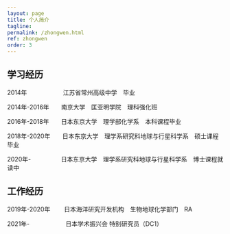 ```yaml
---
layout: page
title: 个人简介
tagline: 
permalink: /zhongwen.html
ref: zhongwen
order: 3
---
```


## 学习经历

2014年　　　　　　江苏省常州高级中学　毕业

2014年-2016年　　南京大学　匡亚明学院　理科强化班

2016年-2018年　　日本东京大学　理学部化学系　本科课程毕业

2018年-2020年　　日本东京大学　理学系研究科地球与行星科学系　硕士课程毕业

2020年-　　　　　日本东京大学　理学系研究科地球与行星科学系　博士课程就读中


## 工作经历

2019年-2020年　　  日本海洋研究开发机构　生物地球化学部门　RA

2021年-　　　　　　日本学术振兴会 特别研究员（DC1） 
